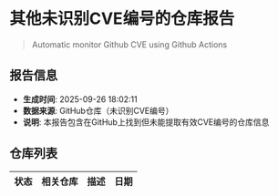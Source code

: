 # 其他未识别CVE编号的仓库报告

> Automatic monitor Github CVE using Github Actions 

## 报告信息
- **生成时间**: 2025-09-26 18:02:11
- **数据来源**: GitHub仓库（未识别CVE编号）
- **说明**: 本报告包含在GitHub上找到但未能提取有效CVE编号的仓库信息

## 仓库列表

| 状态 | 相关仓库 | 描述 | 日期 |
|:---|:---|:---|:---|
